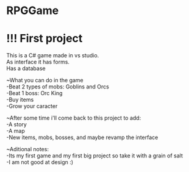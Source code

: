 # RPGGame  
# !!! First project  
This is a C# game made in vs studio.  
As interface it has forms.  
Has a database  

~What you can do in the game  
-Beat 2 types of mobs: Goblins and Orcs  
-Beat 1 boss: Orc King  
-Buy items  
-Grow your caracter  

~After some time i'll come back to this project to add:  
-A story  
-A map  
-New items, mobs, bosses, and maybe revamp the interface  

~Aditional notes:  
-Its my first game and my first big project so take it with a grain of salt  
-I am not good at design :)  
